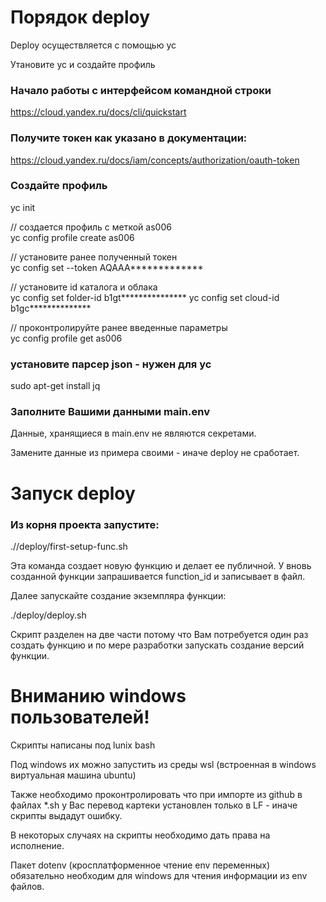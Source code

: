 # Порядок deploy

Deploy осуществляется с помощью yc

Утановите yc и создайте профиль

### Начало работы с интерфейсом командной строки
https://cloud.yandex.ru/docs/cli/quickstart

### Получите токен как указано в документации:
https://cloud.yandex.ru/docs/iam/concepts/authorization/oauth-token

### Создайте профиль
yc init

// создается профиль с меткой as006<br>
yc config profile create as006

// установите ранее полученный токен<br>
yc config set --token AQAAA*************

// установите id каталога и облака<br>
yc config set folder-id b1gt***************
yc config set cloud-id b1gc**************

// проконтролируйте ранее введенные параметры<br>
yc config profile get as006

### установите парсер json - нужен для yc
sudo apt-get install jq

### Заполните Вашими данными main.env
Данные, хранящиеся в main.env не являются секретами.

Замените данные из примера своими - иначе deploy не сработает.

# Запуск deploy
### Из корня проекта запустите:
.//deploy/first-setup-func.sh

Эта команда создает новую функцию и делает ее публичной.
У вновь созданной функции запрашивается function_id и записывает в файл.

Далее запускайте создание экземпляра функции:

./deploy/deploy.sh

Скрипт разделен на две части потому что Вам потребуется один раз создать функцию и по мере разработки запускать создание версий функции.

# Вниманию windows пользователей!
Скрипты написаны под lunix bash

Под windows их можно запустить из среды wsl (встроенная в windows виртуальная машина ubuntu)

Также необходимо проконтролировать что при импорте из github в файлах *.sh у Вас перевод картеки установлен только в LF - иначе скрипты выдадут ошибку.

В некоторых случаях на скрипты необходимо дать права на исполнение.

Пакет dotenv (кросплатформенное чтение env переменных) обязательно необходим для windows для чтения информации из env файлов. 

